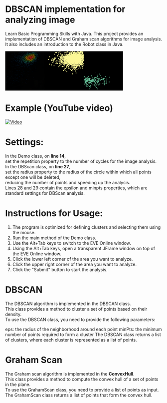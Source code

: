 # DBSCAN implementation for analyzing image
Learn Basic Programming Skills with Java.
This project provides an implementation of DBSCAN and Graham scan algorithms for image analysis.  
It also includes an introduction to the Robot class in Java.

<div style="display:flex;">
<img src="https://github.com/Pomog/DBSCAN/blob/master/screenshot.png?raw=true" alt="example" style="width:25%;">

<img src="https://github.com/Pomog/DBSCAN/blob/master/clusterization1.png?raw=true" style="width:25%;">

<img src="https://github.com/Pomog/DBSCAN/blob/master/clusterization2.png?raw=true" alt="example" style="width:25%;">
</div>

# Example (YouTube video)
[![Video](https://img.youtube.com/vi/xTJlGgTdvog/0.jpg)](https://www.youtube.com/watch?v=xTJlGgTdvog)

# Settings:
In the Demo class, on <b>line 14</b>,  
set the repetition property to the number of cycles for the image analysis.  
In the DBScan class, on <b>line 27</b>,  
set the radius property to the radius of the circle within which all points except one will be deleted,  
reducing the number of points and speeding up the analysis.  
Lines 28 and 29 contain the epsilon and minpts properties, which are standard settings for DBScan analysis.

# Instructions for Usage:
1. The program is optimized for defining clusters and selecting them using the mouse.
2. Run the main method of the Demo class.
3. Use the Alt+Tab keys to switch to the EVE Online window.
4. Using the Alt+Tab keys, open a transparent JFrame window on top of the EVE Online window.
5. Click the lower left corner of the area you want to analyze.
6. Click the upper right corner of the area you want to analyze.
7. Click the "Submit" button to start the analysis.

# DBSCAN
The DBSCAN algorithm is implemented in the DBSCAN class.  
This class provides a method to cluster a set of points based on their density.  
To use the DBSCAN class, you need to provide the following parameters:

eps: the radius of the neighborhood around each point
minPts: the minimum number of points required to form a cluster
The DBSCAN class returns a list of clusters, where each cluster is represented as a list of points.

# Graham Scan
The Graham scan algorithm is implemented in the **ConvexHull**.  
This class provides a method to compute the convex hull of a set of points in the plane.  
To use the GrahamScan class, you need to provide a list of points as input.  
The GrahamScan class returns a list of points that form the convex hull.
